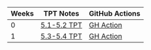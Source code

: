 |**Weeks**|**TPT Notes**|**GitHub Actions**|
| - | - | - | 
| 0 |[5.1-5.2 TPT](https://docs.google.com/document/d/1fTZ0gyb0_WCLNzU-Urr_FiYPeO7KGlPkQum9z4Wo1lU/edit?usp=sharing)|[GH Action ](https://docs.google.com/document/d/19HPeLqfZW0AhqmuKyGy7t9lV2sX2TpT6doPe9nQ5oQ8/edit?usp=sharing)|
| 1 |[5.3-5.4 TPT](https://docs.google.com/document/d/1BXqBn_-KsVHmgS5fLwyCJPlRKtLe3QDODM4A1u3TtGs/edit?usp=sharing)|[GH Action](https://docs.google.com/document/d/1QtuzRljEuFlp7K9bGkYnskfCjHIPFeaJrzp3WoEWQiw/edit)|



